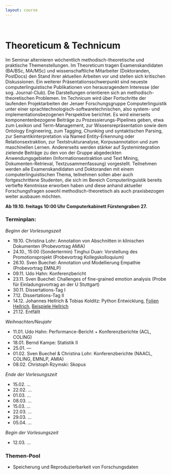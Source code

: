 ```yaml
---
layout: course
---
```


<br>

# Theoreticum & Technicum
Im Seminar alternieren wöchentlich methodisch-theoretische und praktische Themenstellungen. Im Theoreticum tragen Examenskandidaten (BA/BSc, MA/MSc) und wissenschaftliche Mitarbeiter (Doktoranden, PostDocs) den Stand ihrer aktuellen Arbeiten vor und stellen sich kritischen Diskussionen. Ein weiterer Präsentationsschwerpunkt sind neueste computerlinguistische Publikationen von herausragendem Interesse (der sog. Journal-Club). Die Darstellungen orientieren sich an methodisch-theoretischen Problemen.
Im Technicum wird über Fortschritte der laufenden Projektarbeiten der Jenaer Forschungsgruppe Computerlinguistik unter einer sprachtechnologisch-softwaretechnischen, also system- und implementationsbezogenen Perspektive berichtet. Es wird einerseits komponentenbezogene Beiträge zu Prozessierungs-Pipelines geben, etwa zum Lexikon und Term-Management, zur Wissensrepräsentation sowie dem Ontology Engineering, zum Tagging, Chunking und syntaktischen Parsing, zur Semantikinterpretation via Named Entity-Erkennung oder Relationsextraktion, zur Textstrukturanalyse, Korpusannotation und zum maschinellen Lernen. Andererseits werden stärker auf Systemintegration zielende Beiträge zu den von der Gruppe abgedeckten Anwendungsgebieten (Informationsextraktion und Text Mining, Dokumenten-Retrieval, Textzusammenfassung) vorgestellt.
Teilnehmen werden alle Examenskandidaten und Doktoranden mit einem computerlinguistischen Thema, teilnehmen sollen aber auch fortgeschrittene Studenten, die sich im Bereich Computerlinguistik bereits vertiefte Kenntnisse erworben haben und diese anhand aktueller Forschungsfragen sowohl methodisch-theoretisch als auch praxisbezogen weiter ausbauen möchten.

**Ab 19.10. freitags 10:00 Uhr Computerkabinett Fürstengraben 27.**

### Terminplan:

*Beginn der Vorlesungszeit*

* 19.10. Christina Lohr: Annotation von Abschnitten in klinischen Dokumenten (Probevortrag AMIA)
* 24.10., 15:00 (Sondertermin) Tinghui Duan: Vorstellung des Promotionsprojekt (Probevortrag Kollegskolloquium)
* 26.10. Sven Buechel: Annotation und Modellierung Empathie (Probevortrag EMNLP)
* 09.11. Udo Hahn: Konferenzbericht
* 23.11. Sven Buechel: Challenges of fine-grained emotion analysis (Probe für Einladungsvortrag an der U Stuttgart)
* 30.11. Dissertations-Tag I
* 7.12. Dissertations-Tag II
* 14.12. Johannes Hellrich & Tobias Kolditz: Python Entwicklung, [Folien Hellrich](/downloads/teaching/ws201819/tt/Python%20Softwareentwicklung.pdf), [Beispiele Hellrich](/downloads/teaching/ws201819/tt/python%20demo%20files.zip)
* 21.12. Entfällt

*Weihnachten/Neujahr*

* 11.01. Udo Hahn: Performance-Bericht + Konferenzberichte (ACL, COLING)
* 18.01. Bernd Kampe: Statistik II
* 25.01. —
* 01.02. Sven Buechel & Christina Lohr: Konferenzberichte (NAACL, COLING, EMNLP, AMIA)
* 08.02. Christoph Rzymski: Skopus

*Ende der Vorlesungszeit*
* 15.02. ...
* 22.02. ...
* 01.03. ...
* 08.03. ...
* 15.03. ...
* 22.03. ...
* 29.03. ...
* 05.04. ...

*Begin der Vorlesungszeit*
* 12.03. ...

### Themen-Pool
* Speicherung und Reproduzierbarkeit von Forschungsdaten
